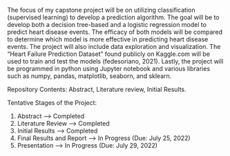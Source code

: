 The focus of my capstone project will be on utilizing classification (supervised learning) to develop a prediction algorithm. 
The goal will be to develop both a decision tree-based and a logistic regression model to predict heart disease events. 
The efficacy of both models will be compared to determine which model is more effective in predicting heart disease events. 
The project will also include data exploration and visualization. 
The “Heart Failure Prediction Dataset” found publicly on Kaggle.com will be used to train and test the models (fedesoriano, 2021). 
Lastly, the project will be programmed in python using Jupyter notebook and various libraries such as numpy, pandas, matplotlib, seaborn, and sklearn.

Repository Contents:
Abstract, Literature review, Initial Results.

Tentative Stages of the Project:
1. Abstract --> Completed 
2. Literature Review --> Completed
3. Initial Results --> Completed
4. Final Results and Report --> In Progress (Due: July 25, 2022)
5. Presentation --> In Progress (Due: July 29, 2022)
